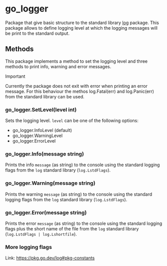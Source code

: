 # go_logger

Package that give basic structure to the standard library
[log](https://pkg.go.dev/log) package. This package allows to define logging
level at which the logging messages will be print to the standard output.

## Methods

This package implements a method to set the logging level and three methods to
print info, warning and error messages.

> [!IMPORTANT]
> Currently the package does not exit with error when printing an error message.
> For this behaviour the methos log.Fatal(err) and log.Panic(err) from the
> standard library can be used.

### go_logger.SetLevel(level int)

Sets the logging level. `level` can be one of the following options:

- go_logger.InfoLevel (default)
- go_logger.WarningLevel
- go_logger.ErrorLevel

### go_logger.Info(message string)

Prints the info `message` (as string) to the console using the standard logging
flags from the `log` standard library (`log.LstdFlags`).

### go_logger.Warning(message string)

Prints the warning `message` (as string) to the console using the standard 
logging flags from the `log` standard library (`log.LstdFlags`). 

### go_logger.Error(message string)

Prints the error `message` (as string) to the console using the standard
logging flags plus the short name of the file from the `log` standard library
(`log.LstdFlags | log.Lshortfile`).

### More logging flags

Link: https://pkg.go.dev/log#pkg-constants

